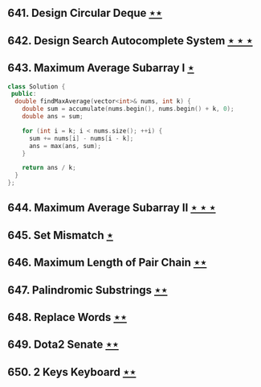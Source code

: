 ## 641. Design Circular Deque [$\star\star$](https://leetcode.com/problems/design-circular-deque)

## 642. Design Search Autocomplete System [$\star\star\star$](https://leetcode.com/problems/design-search-autocomplete-system)

## 643. Maximum Average Subarray I [$\star$](https://leetcode.com/problems/maximum-average-subarray-i)

```cpp
class Solution {
 public:
  double findMaxAverage(vector<int>& nums, int k) {
    double sum = accumulate(nums.begin(), nums.begin() + k, 0);
    double ans = sum;

    for (int i = k; i < nums.size(); ++i) {
      sum += nums[i] - nums[i - k];
      ans = max(ans, sum);
    }

    return ans / k;
  }
};
```

## 644. Maximum Average Subarray II [$\star\star\star$](https://leetcode.com/problems/maximum-average-subarray-ii)

## 645. Set Mismatch [$\star$](https://leetcode.com/problems/set-mismatch)

## 646. Maximum Length of Pair Chain [$\star\star$](https://leetcode.com/problems/maximum-length-of-pair-chain)

## 647. Palindromic Substrings [$\star\star$](https://leetcode.com/problems/palindromic-substrings)

## 648. Replace Words [$\star\star$](https://leetcode.com/problems/replace-words)

## 649. Dota2 Senate [$\star\star$](https://leetcode.com/problems/dota2-senate)

## 650. 2 Keys Keyboard [$\star\star$](https://leetcode.com/problems/2-keys-keyboard)
